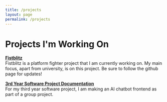```yaml
---
title: /projects
layout: page
permalink: /projects
---
```


# Projects I'm Working On 

[**Fistblitz**](https://shebbgames.itch.io/fistblitz)\
Fistblitz is a platform fighter project that I am currently working on. My main focus, apart from university, is on this project. Be sure to follow the github page for updates!

[**3rd Year Software Project Documentation**](https://sebap2004.github.io/Greggs-Project/)\
For my third year software project, I am making an AI chatbot frontend as part of a group project.
